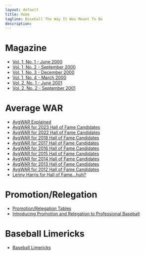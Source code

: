 ```yaml
---
layout: default
title: Home
tagline: Baseball The Way It Was Meant To Be
description:  
---
```

<h1>Magazine</h1>
<ul>
  <li><a href="{{ site.url }}{{ site.baseurl }}/pages/magazine/vol_1_no_1/bi_vol_1_no_1_home.html">Vol. 1, No. 1 - June 2000</a></li>
  <li><a href="{{ site.url }}{{ site.baseurl }}/pages/magazine/vol_1_no_2/bi_vol_1_no_2_home.html">Vol. 1, No. 2 - September 2000</a></li>
  <li><a href="{{ site.url }}{{ site.baseurl }}/pages/magazine/vol_1_no_3/bi_vol_1_no_3_home.html">Vol. 1, No. 3 - December 2000</a></li>
  <li><a href="{{ site.url }}{{ site.baseurl }}/pages/magazine/vol_1_no_4/bi_vol_1_no_4_home.html">Vol. 1, No. 4 - March 2000</a></li>
  <li><a href="{{ site.url }}{{ site.baseurl }}/pages/magazine/vol_2_no_1/bi_vol_2_no_1_home.html">Vol. 2, No. 1 - June 2001</a></li>
  <li><a href="{{ site.url }}{{ site.baseurl }}/pages/magazine/vol_2_no_2/bi_vol_2_no_2_home.html">Vol. 2, No. 2 - September 2001</a></li>
</ul>

<h1>Average WAR</h1>
<ul>
  <li><a href="{{ site.url }}{{ site.baseurl }}/pages/avg-war/avg-war.html">AvgWAR Explained</a></li>
  <li><a href="{{ site.url }}{{ site.baseurl }}/pages/avg-war/average-war-for-2023-hall-of-fame-candidates.html">AvgWAR for 2023 Hall of Fame Candidates</a></li>
  <li><a href="{{ site.url }}{{ site.baseurl }}/pages/avg-war/average-war-for-2022-hall-of-fame-candidates.html">AvgWAR for 2022 Hall of Fame Candidates</a></li>
  <li><a href="{{ site.url }}{{ site.baseurl }}/pages/avg-war/average-war-for-2018-hall-of-fame-candidates.html">AvgWAR for 2018 Hall of Fame Candidates</a></li>
  <li><a href="{{ site.url }}{{ site.baseurl }}/pages/avg-war/average-war-for-2017-hall-of-fame-candidates.html">AvgWAR for 2017 Hall of Fame Candidates</a></li>
  <li><a href="{{ site.url }}{{ site.baseurl }}/pages/avg-war/average-war-for-2016-hall-of-fame-candidates.html">AvgWAR for 2016 Hall of Fame Candidates</a></li>
  <li><a href="{{ site.url }}{{ site.baseurl }}/pages/avg-war/average-war-for-2015-hall-of-fame-candidates.html">AvgWAR for 2015 Hall of Fame Candidates</a></li>
  <li><a href="{{ site.url }}{{ site.baseurl }}/pages/avg-war/average-war-for-2014-hall-of-fame-candidates.html">AvgWAR for 2014 Hall of Fame Candidates</a></li>
  <li><a href="{{ site.url }}{{ site.baseurl }}/pages/avg-war/average-war-for-2013-hall-of-fame-candidates.html">AvgWAR for 2013 Hall of Fame Candidates</a></li>
  <li><a href="{{ site.url }}{{ site.baseurl }}/pages/avg-war/average-war-for-2012-hall-of-fame-candidates.html">AvgWAR for 2012 Hall of Fame Candidates</a></li>
  <li><a href="{{ site.url }}{{ site.baseurl }}/pages/avg-war/lenny-harris-for-hall-of-fame-huh.html">Lenny Harris for Hall of Fame...huh?</a></li>
</ul>

<h1>Promotion/Relegation</h1>
<ul>
  <li><a href="{{ site.url }}{{ site.baseurl }}/pages/pro-rel/promotion-relegation.html">Promotion/Relegation Tables</a></li>
  <li><a href="{{ site.url }}{{ site.baseurl }}/pages/pro-rel/introducing-promotion-and-relegation-to-professional-baseball.html">Introducing Promotion and Relegation to Professional Baseball</a></li>
</ul>

<h1>Baseball Limericks</h1>
<ul>
  <li><a href="{{ site.url }}{{ site.baseurl }}/pages/limericks/baseball-limericks.html">Baseball Limericks</a></li>
</ul>
